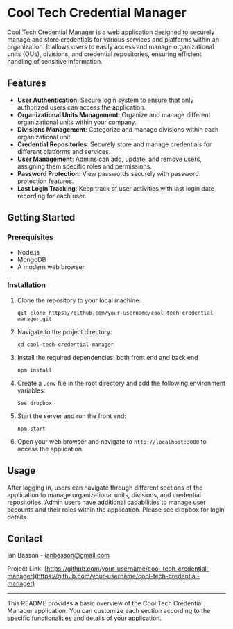 # Cool Tech Credential Manager

Cool Tech Credential Manager is a web application designed to securely manage and store credentials for various services and platforms within an organization. It allows users to easily access and manage organizational units (OUs), divisions, and credential repositories, ensuring efficient handling of sensitive information.

## Features

- **User Authentication**: Secure login system to ensure that only authorized users can access the application.
- **Organizational Units Management**: Organize and manage different organizational units within your company.
- **Divisions Management**: Categorize and manage divisions within each organizational unit.
- **Credential Repositories**: Securely store and manage credentials for different platforms and services.
- **User Management**: Admins can add, update, and remove users, assigning them specific roles and permissions.
- **Password Protection**: View passwords securely with password protection features.
- **Last Login Tracking**: Keep track of user activities with last login date recording for each user.

## Getting Started

### Prerequisites

- Node.js
- MongoDB
- A modern web browser

### Installation

1. Clone the repository to your local machine:

   ```
   git clone https://github.com/your-username/cool-tech-credential-manager.git
   ```

2. Navigate to the project directory:

   ```
   cd cool-tech-credential-manager
   ```

3. Install the required dependencies: both front end and back end

   ```
   npm install
   ```

4. Create a `.env` file in the root directory and add the following environment variables:

   ```
   See dropbox
   ```

5. Start the server and run the front end:

   ```
   npm start
   ```

6. Open your web browser and navigate to `http://localhost:3000` to access the application.

## Usage

After logging in, users can navigate through different sections of the application to manage organizational units, divisions, and credential repositories. Admin users have additional capabilities to manage user accounts and their roles within the application.
Please see dropbox for login details

## Contact

Ian Basson - ianbasson@gmail.com

Project Link: [https://github.com/your-username/cool-tech-credential-manager](https://github.com/your-username/cool-tech-credential-manager)

---

This README provides a basic overview of the Cool Tech Credential Manager application. You can customize each section according to the specific functionalities and details of your application.
